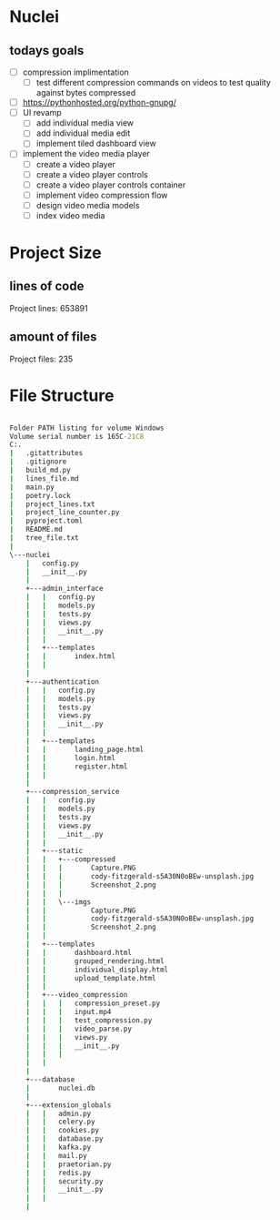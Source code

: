 # Nuclei

## todays goals

- [ ] compression implimentation
  - [ ] test different compression commands on videos to test quality against bytes compressed
- [ ] <https://pythonhosted.org/python-gnupg/>
- [ ] UI revamp
  - [ ] add individual media view
  - [ ] add individual media edit
  - [ ] implement tiled dashboard view

- [ ] implement the video media player
  - [ ] create a video player
  - [ ] create a video player controls
  - [ ] create a video player controls container
  - [ ] implement video compression flow
  - [ ] design video media models
  - [ ] index video media

# Project Size

## lines of code

Project lines: 653891

## amount of files

Project files: 235

# File Structure

```bat

Folder PATH listing for volume Windows
Volume serial number is 165C-21C8
C:.
|   .gitattributes
|   .gitignore
|   build_md.py
|   lines_file.md
|   main.py
|   poetry.lock
|   project_lines.txt
|   project_line_counter.py
|   pyproject.toml
|   README.md
|   tree_file.txt
|   
\---nuclei
    |   config.py
    |   __init__.py
    |   
    +---admin_interface
    |   |   config.py
    |   |   models.py
    |   |   tests.py
    |   |   views.py
    |   |   __init__.py
    |   |   
    |   +---templates
    |   |       index.html
    |   |       
    |           
    +---authentication
    |   |   config.py
    |   |   models.py
    |   |   tests.py
    |   |   views.py
    |   |   __init__.py
    |   |   
    |   +---templates
    |   |       landing_page.html
    |   |       login.html
    |   |       register.html
    |   |       
    |           
    +---compression_service
    |   |   config.py
    |   |   models.py
    |   |   tests.py
    |   |   views.py
    |   |   __init__.py
    |   |   
    |   +---static
    |   |   +---compressed
    |   |   |       Capture.PNG
    |   |   |       cody-fitzgerald-s5A30N0oBEw-unsplash.jpg
    |   |   |       Screenshot_2.png
    |   |   |       
    |   |   \---imgs
    |   |           Capture.PNG
    |   |           cody-fitzgerald-s5A30N0oBEw-unsplash.jpg
    |   |           Screenshot_2.png
    |   |           
    |   +---templates
    |   |       dashboard.html
    |   |       grouped_rendering.html
    |   |       individual_display.html
    |   |       upload_template.html
    |   |       
    |   +---video_compression
    |   |   |   compression_preset.py
    |   |   |   input.mp4
    |   |   |   test_compression.py
    |   |   |   video_parse.py
    |   |   |   views.py
    |   |   |   __init__.py
    |   |   |   
    |   |           
    |           
    +---database
    |       nuclei.db
    |       
    +---extension_globals
    |   |   admin.py
    |   |   celery.py
    |   |   cookies.py
    |   |   database.py
    |   |   kafka.py
    |   |   mail.py
    |   |   praetorian.py
    |   |   redis.py
    |   |   security.py
    |   |   __init__.py
    |   |   
    |           
            


```
